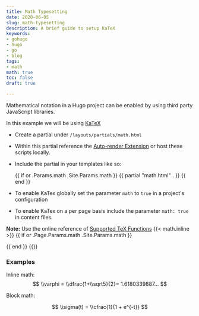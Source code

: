 ```yaml
---
title: Math Typesetting
date: 2020-06-05
slug: math-typesetting
description: A brief guide to setup KaTeX
keywords:
- gohugo
- hugo
- go
- blog
tags:
- math
math: true
toc: false
draft: true

---
```

Mathematical notation in a Hugo project can be enabled by using third party JavaScript libraries.
<!--more-->

In this example we will be using [KaTeX](https://katex.org/)

* Create a partial under `/layouts/partials/math.html`
* Within this partial reference the [Auto-render Extension](https://katex.org/docs/autorender.html) or host these scripts locally.
* Include the partial in your templates like so:

    {{ if or .Params.math .Site.Params.math }}
    {{ partial "math.html" . }}
    {{ end }}

* To enable KaTex globally set the parameter `math` to `true` in a project's configuration
* To enable KaTex on a per page basis include the parameter `math: true` in content files.

**Note:** Use the online reference of [Supported TeX Functions](https://katex.org/docs/supported.html)
{{< math.inline >}}
{{ if or .Page.Params.math .Site.Params.math }}
<!-- KaTeX -->
<link rel="stylesheet" href="https://cdn.jsdelivr.net/npm/katex@0.10.1/dist/katex.min.css" integrity="sha384-dbVIfZGuN1Yq7/1Ocstc1lUEm+AT+/rCkibIcC/OmWo5f0EA48Vf8CytHzGrSwbQ" crossorigin="anonymous">
<script defer src="https://cdn.jsdelivr.net/npm/katex@0.10.1/dist/katex.min.js" integrity="sha384-2BKqo+exmr9su6dir+qCw08N2ZKRucY4PrGQPPWU1A7FtlCGjmEGFqXCv5nyM5Ij" crossorigin="anonymous"></script>
<script defer src="https://cdn.jsdelivr.net/npm/katex@0.10.1/dist/contrib/auto-render.min.js" integrity="sha384-kWPLUVMOks5AQFrykwIup5lo0m3iMkkHrD0uJ4H5cjeGihAutqP0yW0J6dpFiVkI" crossorigin="anonymous" onload="renderMathInElement(document.body);"></script>
{{ end }}
{{</ math.inline >}}

### Examples

Inline math: $$ \\varphi = \\dfrac{1+\\sqrt5}{2}= 1.6180339887… $$

Block math:

$$
\\sigma(t) = \\cfrac{1}{1 + e^{-t}}
$$